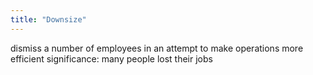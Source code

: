 ```yaml
---
title: "Downsize"
---
```

dismiss a number of employees in an attempt to make operations more efficient 
significance: many people lost their jobs

